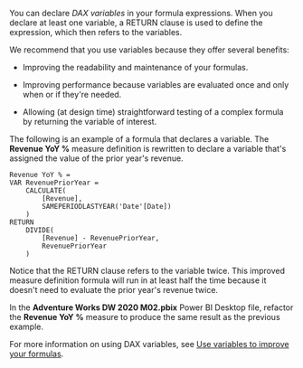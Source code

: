 You can declare *DAX variables* in your formula expressions. When you declare at least one variable, a RETURN clause is used to define the expression, which then refers to the variables.

We recommend that you use variables because they offer several benefits:

-   Improving the readability and maintenance of your formulas.

-   Improving performance because variables are evaluated once and only when or if they're needed.

-   Allowing (at design time) straightforward testing of a complex formula by returning the variable of interest.

The following is an example of a formula that declares a variable. The **Revenue YoY %** measure definition is rewritten to declare a variable that's assigned the value of the prior year's revenue.

```dax
Revenue YoY % =
VAR RevenuePriorYear =
	CALCULATE(
		[Revenue],
		SAMEPERIODLASTYEAR('Date'[Date])
	)
RETURN
	DIVIDE(
		[Revenue] - RevenuePriorYear,
		RevenuePriorYear
	)
```

Notice that the RETURN clause refers to the variable twice. This improved measure definition formula will run in at least half the time because it doesn't need to evaluate the prior year's revenue twice.

In the **Adventure Works DW 2020 M02.pbix** Power BI Desktop file, refactor the **Revenue YoY %** measure to produce the same result as the previous example.

For more information on using DAX variables, see [Use variables to improve your formulas](https://docs.microsoft.com/power-bi/guidance/dax-variables/?azure-portal=true).
